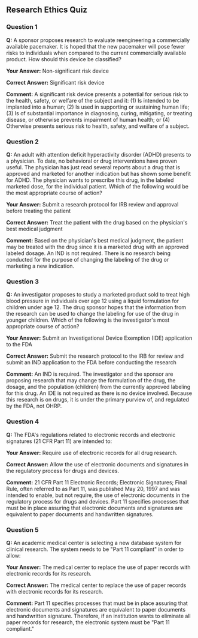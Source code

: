 ## Research Ethics Quiz

### Question 1
**Q:** A sponsor proposes research to evaluate reengineering a commercially available pacemaker. It is hoped that the new pacemaker will pose fewer risks to individuals when compared to the current commercially available product. How should this device be classified?

**Your Answer:** Non-significant risk device

**Correct Answer:** Significant risk device

**Comment:** A significant risk device presents a potential for serious risk to the health, safety, or welfare of the subject and it: (1) Is intended to be implanted into a human; (2) Is used in supporting or sustaining human life; (3) Is of substantial importance in diagnosing, curing, mitigating, or treating disease, or otherwise prevents impairment of human health; or (4) Otherwise presents serious risk to health, safety, and welfare of a subject.

### Question 2
**Q:** An adult with attention deficit hyperactivity disorder (ADHD) presents to a physician. To date, no behavioral or drug interventions have proven useful. The physician has just read several reports about a drug that is approved and marketed for another indication but has shown some benefit for ADHD. The physician wants to prescribe this drug, in the labeled marketed dose, for the individual patient. Which of the following would be the most appropriate course of action?

**Your Answer:** Submit a research protocol for IRB review and approval before treating the patient

**Correct Answer:** Treat the patient with the drug based on the physician's best medical judgment

**Comment:** Based on the physician's best medical judgment, the patient may be treated with the drug since it is a marketed drug with an approved labeled dosage. An IND is not required. There is no research being conducted for the purpose of changing the labeling of the drug or marketing a new indication.

### Question 3
**Q:** An investigator proposes to study a marketed product sold to treat high blood pressure in individuals over age 12 using a liquid formulation for children under age 12. The drug sponsor hopes that the information from the research can be used to change the labeling for use of the drug in younger children. Which of the following is the investigator's most appropriate course of action?

**Your Answer:** Submit an Investigational Device Exemption (IDE) application to the FDA

**Correct Answer:** Submit the research protocol to the IRB for review and submit an IND application to the FDA before conducting the research

**Comment:** An IND is required. The investigator and the sponsor are proposing research that may change the formulation of the drug, the dosage, and the population (children) from the currently approved labeling for this drug. An IDE is not required as there is no device involved. Because this research is on drugs, it is under the primary purview of, and regulated by the FDA, not OHRP.

### Question 4
**Q:** The FDA's regulations related to electronic records and electronic signatures (21 CFR Part 11) are intended to:

**Your Answer:** Require use of electronic records for all drug research.

**Correct Answer:** Allow the use of electronic documents and signatures in the regulatory process for drugs and devices.

**Comment:** 21 CFR Part 11 Electronic Records; Electronic Signatures; Final Rule, often referred to as Part 11, was published May 20, 1997 and was intended to enable, but not require, the use of electronic documents in the regulatory process for drugs and devices. Part 11 specifies processes that must be in place assuring that electronic documents and signatures are equivalent to paper documents and handwritten signatures.

### Question 5
**Q:** An academic medical center is selecting a new database system for clinical research. The system needs to be "Part 11 compliant" in order to allow:

**Your Answer:** The medical center to replace the use of paper records with electronic records for its research.

**Correct Answer:** The medical center to replace the use of paper records with electronic records for its research.

**Comment:** Part 11 specifies processes that must be in place assuring that electronic documents and signatures are equivalent to paper documents and handwritten signature. Therefore, if an institution wants to eliminate all paper records for research, the electronic system must be "Part 11 compliant."
